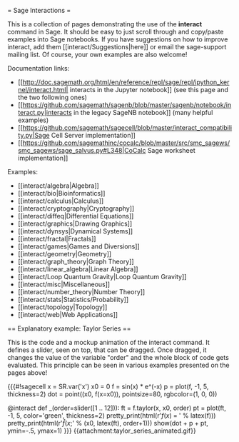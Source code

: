 = Sage Interactions =

This is a collection of pages demonstrating the use of the **interact** command in Sage.
It should be easy to just scroll through and copy/paste examples into Sage notebooks.
If you have suggestions on how to improve interact, add them [[interact/Suggestions|here]]
or email the sage-support mailing list. Of course, your own examples are also welcome!

Documentation links:

  * [[http://doc.sagemath.org/html/en/reference/repl/sage/repl/ipython_kernel/interact.html| interacts in the Jupyter notebook]] (see this page and the two following ones)
  * [[https://github.com/sagemath/sagenb/blob/master/sagenb/notebook/interact.py|interacts in the legacy SageNB notebook]] (many helpful examples)
  * [[https://github.com/sagemath/sagecell/blob/master/interact_compatibility.py|Sage Cell Server implementation]]
  * [[https://github.com/sagemathinc/cocalc/blob/master/src/smc_sagews/smc_sagews/sage_salvus.py#L348|CoCalc Sage worksheet implementation]]

Examples:

 * [[interact/algebra|Algebra]]
 * [[interact/bio|Bioinformatics]]
 * [[interact/calculus|Calculus]]
 * [[interact/cryptography|Cryptography]]
 * [[interact/diffeq|Differential Equations]]
 * [[interact/graphics|Drawing Graphics]]
 * [[interact/dynsys|Dynamical Systems]]
 * [[interact/fractal|Fractals]]
 * [[interact/games|Games and Diversions]]
 * [[interact/geometry|Geometry]]
 * [[interact/graph_theory|Graph Theory]]
 * [[interact/linear_algebra|Linear Algebra]]
 * [[interact/Loop Quantum Gravity|Loop Quantum Gravity]]
 * [[interact/misc|Miscellaneous]]
 * [[interact/number_theory|Number Theory]]
 * [[interact/stats|Statistics/Probability]]
 * [[interact/topology|Topology]]
 * [[interact/web|Web Applications]]

== Explanatory example: Taylor Series ==

This is the code and a mockup animation of the interact command. It defines a slider, seen on top, that can be dragged. Once dragged, it changes the value of the variable "order" and the whole block of code gets evaluated. This principle can be seen in various examples presented on the pages above!

{{{#!sagecell
x   = SR.var('x')
x0  = 0
f   = sin(x) * e^(-x)
p   = plot(f, -1, 5, thickness=2)
dot = point((x0, f(x=x0)), pointsize=80, rgbcolor=(1, 0, 0))

@interact
def _(order=slider([1 .. 12])):
  ft = f.taylor(x, x0, order)
  pt = plot(ft, -1, 5, color='green', thickness=2)
  pretty_print(html(r'$f(x)\;=\;%s$' % latex(f)))
  pretty_print(html(r'$\hat{f}(x;%s)\;=\;%s+\mathcal{O}(x^{%s})$' % (x0, latex(ft), order+1)))
  show(dot + p + pt, ymin=-.5, ymax=1)
}}}
{{attachment:taylor_series_animated.gif}}
